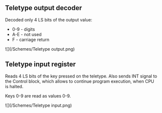 
## Teletype output decoder

Decoded only 4 LS bits of the output value:
* 0-9 - digits
* A-E - not used
* F - carriage return

![](/Schemes/Teletype output.png)

## Teletype input register

Reads 4 LS bits of the key pressed on the teletype.
Also sends INT signal to the Control block, which allows to continue
program execution, when CPU is halted.

Keys 0-9 are read as values 0-9.

![](/Schemes/Teletype input.png)
